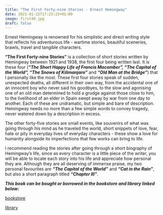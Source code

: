 ```yaml
---
title: "The First Forty-nine Stories - Ernest Hemingway"
date: 2021-01-22T17:23:23+01:00
image: first49.jpg
draft: false
---
```



Ernest Hemingway is renowned for his simplistic and direct writing style that reflects his adventurous life - wartime stories, beautiful sceneries, brawls, travel and tangible characters.


**“The First Forty-nine Stories”** is a collection of short stories written by Hemingway between 1921 and 1938, the first four being written last. It is these four (***“The Short Happy Life of Francis Macomber”, “The Capital of the World”, “The Snows of Kilimanjaro”*** and ***“Old Man at the Bridge”***) that I personally like the most. These first four stories speak of sudden, unexpected deaths, all different in their own way, from the accidental one of an innocent boy who never said his goodbyes, to the slow and agonising one of an old man determined to hold a grudge against those close to him, to the livelihood of an elder in Spain swept away by war from one day to another. Each of these are undramatic, but simple and bare of description. Hemingway needs no more than a few simple words to convey tragedy, never watered down by a description in excess. 


The other forty-five stories are small events, like souvenirs of what was going through his mind as he traveled the world, short snippets of love, fear, hate or pity in everyday lives of everyday characters - these show a love for humanity alongside its imperfections that few works can bring to life. 


I recommend reading the stories after going through a short biography of Hemingway’s life, since as every character is a little piece of the writer, you will be able to locate each story into his life and appreciate how personal they are. Although they are all deserving of immense praise, my two personal favourites are ***“The Capital of the World”*** and ***“Cat in the Rain”***, but also a short paragraph titled ***“Chapter III”***. 


***This book can be bought or borrowed in the bookstore and library linked below:***


[bookstore](https://books.ba/knjizara/klasici/the-snows-of-kilimanjaro-detail) 


[library](https://plus.bh.cobiss.net/opac7/bib/bgsa/2716198)